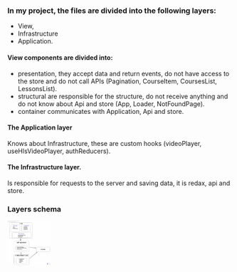 ### In my project, the files are divided into the following layers:

- View,
- Infrastructure
- Application.

#### View components are divided into:

- presentation, they accept data and return events, do not have access to the store and do not call APIs (Pagination, CourseItem, CoursesList, LessonsList).
- structural are responsible for the structure, do not receive anything and do not know about Api and store (App, Loader, NotFoundPage).
- container communicates with Application, Api and store.

#### The Application layer

Knows about Infrastructure, these are custom hooks (videoPlayer, useHlsVideoPlayer, authReducers).

#### The Infrastructure layer.

Is responsible for requests to the server and saving data, it is redax, api and store.

### Layers schema

<img src="./public/hw-5.png" title="Layer schema" alt="Layer schema" width="100"
  />
